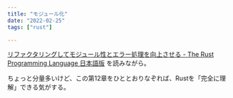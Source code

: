 ```yaml
---
title: "モジュール化"
date: "2022-02-25"
tags: ["rust"]

---
```


[リファクタリングしてモジュール性とエラー処理を向上させる - The Rust Programming Language 日本語版](https://doc.rust-jp.rs/book-ja/ch12-03-improving-error-handling-and-modularity.html)
を読みながら。

ちょっと分量多いけど、この第12章をひととおりなぞれば、Rustを「完全に理解」できる気がする。
